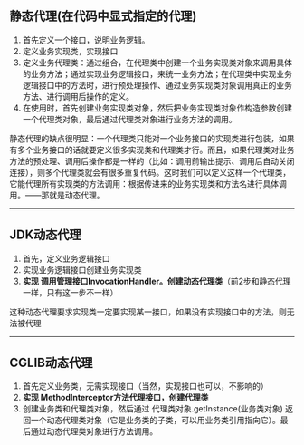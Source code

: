 ## 静态代理(在代码中显式指定的代理)
1. 首先定义一个接口，说明业务逻辑。  
2. 定义业务实现类，实现接口
3. 定义业务代理类：通过组合，在代理类中创建一个业务实现类对象来调用具体的业务方法；通过实现业务逻辑接口，来统一业务方法；在代理类中实现业务逻辑接口中的方法时，进行预处理操作、通过业务实现类对象调用真正的业务方法、进行调用后操作的定义。
4. 在使用时，首先创建业务实现类对象，然后把业务实现类对象作构造参数创建一个代理类对象，最后通过代理类对象进行业务方法的调用。

 静态代理的缺点很明显：一个代理类只能对一个业务接口的实现类进行包装，如果有多个业务接口的话就要定义很多实现类和代理类才行。而且，如果代理类对业务方法的预处理、调用后操作都是一样的（比如：调用前输出提示、调用后自动关闭连接），则多个代理类就会有很多重复代码。这时我们可以定义这样一个代理类，它能代理所有实现类的方法调用：根据传进来的业务实现类和方法名进行具体调用。——那就是动态代理。

---

## JDK动态代理
1. 首先，定义业务逻辑接口
2. 实现业务逻辑接口创建业务实现类
3. **实现 调用管理接口InvocationHandler。创建动态代理类**（前2步和静态代理一样，只有这一步不一样）

 这种动态代理要求实现类一定要实现某一接口，如果没有实现接口中的方法，则无法被代理

---

## CGLIB动态代理
1. 首先定义业务类，无需实现接口（当然，实现接口也可以，不影响的）
2. **实现 MethodInterceptor方法代理接口，创建代理类**
3. 创建业务类和代理类对象，然后通过  代理类对象.getInstance(业务类对象)  返回一个动态代理类对象（它是业务类的子类，可以用业务类引用指向它）。最后通过动态代理类对象进行方法调用。